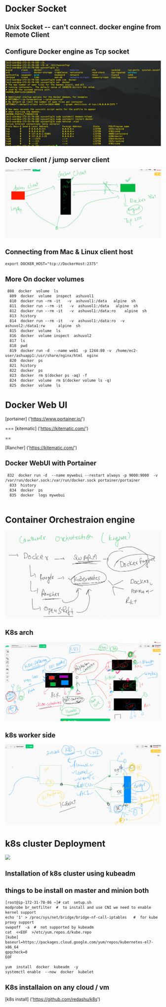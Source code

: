 # Docker Socket 

##  Unix Socket -- can't connect. docker engine from Remote Client 

## Configure Docker engine as Tcp socket 

<img src="dockertcp.png">


## Docker client / jump server client 

<img src="dockercli.png">

## Connecting from Mac & Linux client host 

```
export DOCKER_HOST="tcp://DockerHost:2375"

```

## More On docker volumes 

```
 808  docker  volume  ls
  809  docker  volume  inspect  ashuvol1 
  810  docker run -rm -it   -v  ashuvol1:/data   alpine  sh 
  811  docker run --rm -it   -v  ashuvol1:/data   alpine  sh 
  812  docker run --rm -it   -v  ashuvol1:/data:ro    alpine  sh 
  813  history 
  814  docker run --rm -it   -v  ashuvol1:/data:ro  -v  ashuvol2:/data1:rw      alpine  sh 
  815  docker  volume  ls
  816  docker  volume inspect  ashuvol2
  817  ls
  818  pwd
  819  docker run -d  --name web1  -p 1244:80 -v  /home/ec2-user/ashuapp1:/usr/share/nginx/html  nginx 
  820  docker  ps
  821  history 
  822  docker  ps
  823  docker  rm $(docker ps -aq) -f
  824  docker  volume  rm $(docker volume ls -q)
  825  docker  volume  ls

```

# Docker Web UI 

[portainer] ('https://www.portainer.io/')

===
[kitematic] ('https://kitematic.com/')

==

[Rancher] ('https://kitematic.com/')

## Docker WebUI with Portainer 


```
 832  docker run -d  --name mywebui --restart always -p 9000:9000  -v /var/run/docker.sock:/var/run/docker.sock portainer/portainer 
  833  history 
  834  docker  ps
  835  docker  logs mywebui 
  
  ```

# Container Orchestraion engine 

<img src="carch.png">

## K8s arch 

<img src="k8sarch.png">

## k8s worker side

<img src="kubeproxy.png">


# k8s cluster Deployment 

<img src="k8sinstall.png">

## Installation  of k8s cluster using kubeadm 

## things to be install on master and minion both

```
[root@ip-172-31-78-86 ~]# cat  setup.sh 
modprobe br_netfilter  #  to install and use CNI we need to enable kernel support
echo '1' > /proc/sys/net/bridge/bridge-nf-call-iptables   #  for kube proxy support 
swapoff  -a  #  not supported by kubeadm 
cat  <<EOF  >/etc/yum.repos.d/kube.repo
[kube]
baseurl=https://packages.cloud.google.com/yum/repos/kubernetes-el7-x86_64
gpgcheck=0
EOF

yum  install  docker  kubeadm  -y
systemctl enable  --now  docker  kubelet 

```

## K8s installaion on any cloud  / vm

[k8s install] ('https://github.com/redashu/k8s')


